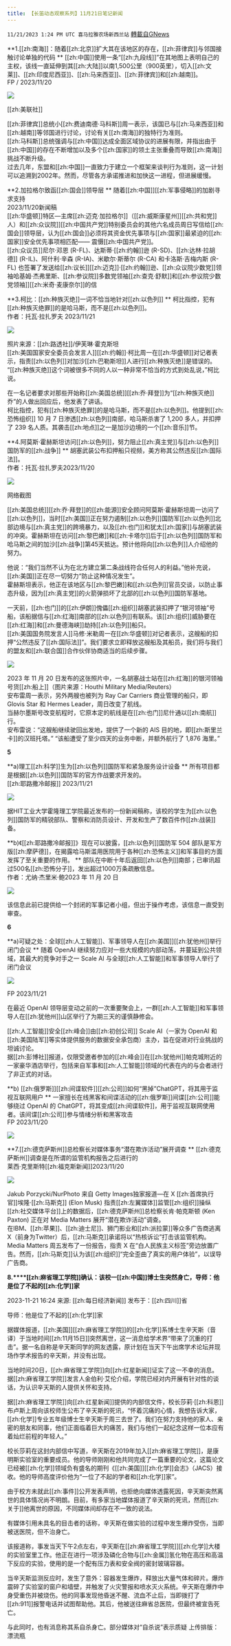 ```yaml
---
title: 【长笛动态观察系列】11月21日笔记新闻
---
```

`11/21/2023 1:24 PM UTC 喜马拉雅农场新西兰站` [轉載自GNews](https://gnews.org/articles/1999995)

**1.[[zh:南海]]：随着[[zh:北京]]扩大其在该地区的存在，[[zh:菲律宾]]与邻国接触讨论单独的代码  **
[[zh:中国]]使用一条“[[zh:九段线]]”在其地图上表明自己的主权，该线一直延伸到其[[zh:大陆]]以南1,500公里（900英里），切入[[zh:文莱]]、[[zh:印度尼西亚]]、[[zh:马来西亚]]、[[zh:菲律宾]]和[[zh:越南]]。  
FP / 2023/11/20

![](ipfs://QmRTB8pvRgd13xtCTuEorZdjN6bk9vjZdn4oeNfk7qgtYL?.png)

[[zh:美联社]]  
  
[[zh:菲律宾]]总统小[[zh:费迪南德·马科斯]]周一表示，该国已与[[zh:马来西亚]]和[[zh:越南]]等邻国进行讨论，讨论有关[[zh:南海]]的独特行为准则。  
[[zh:马科斯]]总统强调与[[zh:中国]]达成全面区域协议的进展有限，并指出由于[[zh:中国]]的存在不断增加以及多个[[zh:国家]]的领土主张重叠而导致[[zh:南海]]挑战不断升级。  
过去几年，东盟和[[zh:中国]]一直致力于建立一个框架来谈判行为准则，这一计划可以追溯到2002年。然而，尽管各方承诺推进和加快这一进程，但进展缓慢。

**2.加拉格尔致函[[zh:国会]]领导层  **
随着[[zh:中国]][[zh:军事侵略]]的加剧寻求支持  
2023/11/20新闻稿  
[[zh:华盛顿]]特区—主席[[zh:迈克·加拉格尔]]（[[zh:威斯康星州]][[zh:共和党]]人）和[[zh:众议院]][[zh:中国共产党]]特别委员会的其他六名成员周日写信给[[zh:国会]]领导层，认为[[zh:国会]]必须将其资金优先事项与[[zh:国家]]最紧迫的[[zh:国家]]安全优先事项相匹配—— 震慑[[zh:中国共产党]]。  
[[zh:众议员]]尼尔·邓恩 (R-FL)、达斯蒂·[[zh:约翰]]逊 (R-SD)、[[zh:达林·拉胡德]] (R-IL)、阿什利·辛森 (R-IA)、米歇尔·斯蒂尔 (R-CA) 和卡洛斯·吉梅内斯 (R-FL) 也签署了发送给[[zh:议长]][[zh:迈克]]·[[zh:约翰]]逊、[[zh:众议院少数党]]领袖哈基姆·杰弗里斯、[[zh:参议院]]多数党领袖[[zh:查克·舒默]]和[[zh:参议院少数党领袖]][[zh:米奇·麦康奈尔]]的信

**3.柯比：[[zh:种族灭绝]]一词不恰当地针对[[zh:以色列]]  **
柯比指控，犯有[[zh:种族灭绝罪]]的是哈马斯，而不是[[zh:以色列]]。  
作者：托瓦·拉扎罗夫 2023/11/21


![](ipfs://QmbFyba3MV7qWrt9jiNcKYZHVHGA6wjEurHKasC677VyjD?.png)

照片来源：[[zh:路透社]]/伊芙琳·霍克斯坦  
[[zh:美国国家安全委员会发言人]][[zh:约翰]]·柯比周一在[[zh:华盛顿]]对记者表示，指责[[zh:以色列]]对加沙[[zh:巴勒斯坦]]人进行[[zh:种族灭绝]]是错误的。  
“[[zh:种族灭绝]]这个词被很多不同的人以一种非常不恰当的方式到处乱说，”柯比说。

在一名记者要求对那些开始称[[zh:美国总统]][[zh:乔·拜登]]为“[[zh:种族灭绝]]乔”的人做出回应后，他发表了讲话。  
柯比指控，犯有[[zh:种族灭绝罪]]的是哈马斯，而不是[[zh:以色列]]。他提到[[zh:恐怖组织]] 10 月 7 日渗透[[zh:以色列]]南部，哈马斯杀害了 1,200 多人，并扣押了 239 名人质。其袭击[[zh:地点]]之一是加沙边境的一个[[zh:音乐]]节。

**4.阿莫斯·霍赫斯坦访问[[zh:以色列]]，努力阻止[[zh:真主党]]与[[zh:以色列]]国防军的[[zh:战争]]  **
胡塞武装公布扣押船只视频，美方称其公然违反[[zh:国际法]]。  
作者：托瓦·拉扎罗夫2023/11/20

![](ipfs://QmTG63BVpdFhEdbippqfo4P753PuvtMHYaDw5QHDtNoefb?.png)

网络截图

[[zh:美国总统]][[zh:乔·拜登]]的[[zh:能源]]安全顾问阿莫斯·霍赫斯坦周一访问了[[zh:以色列]]，当时[[zh:美国]]正在努力遏制[[zh:以色列]]国防军[[zh:以色列]]北部边境与[[zh:真主党]]的跨境暴力，以及[[zh:也门]]和犹太[[zh:国家]]与胡塞武装的冲突。霍赫斯坦在访问[[zh:黎巴嫩]]和[[zh:卡塔尔]]后于[[zh:以色列]]国防军和哈马斯之间的加沙[[zh:战争]]第45天抵达。预计他将向[[zh:以色列]]人介绍他的努力。

他说：“我们当然不认为在北方建立第二条战线符合任何人的利益。”他补充说，[[zh:美国]]正在尽一切努力“防止这种情况发生”。  
霍赫斯坦表示，他正在该地区与[[zh:黎巴嫩]]和[[zh:以色列]]官员交谈，以防止事态升级，因为[[zh:真主党]]的火箭弹损坏了北部的[[zh:以色列]]国防军基地。

一天前，[[zh:也门]]的[[zh:伊朗]]傀儡[[zh:组织]]胡塞武装扣押了“银河领袖”号船，该船据信与[[zh:红海]]南部的[[zh:以色列]]有联系。该[[zh:组织]]威胁要在[[zh:红海]]和[[zh:曼德海峡]]劫持[[zh:以色列]]船只。  
[[zh:美国国务院发言人]]马修·米勒周一在[[zh:华盛顿]]对记者表示，这艘船的扣押“公然违反了[[zh:国际法]]”。我们要求立即释放这艘船及其船员，我们将与我们的盟友和[[zh:联合国]]合作伙伴协商适当的后续步骤。


![](ipfs://QmfJUDkjZjinhUQBVQz8HMLT66odbFRFNKS12S3MDePQXg?.png)


2023 年 11 月 20 日发布的这张照片中，一名胡塞战士站在[[zh:红海]]的银河领袖号货[[zh:船上]]（图片来源：Houthi Military Media/Reuters）  
安布雷周一表示，另外两艘也被列为 Ray Car Carriers 商业管理的船只，即 Glovis Star 和 Hermes Leader，周日改变了航线。  
当赫尔墨斯号改变航程时，它原本定的航线是在[[zh:也门]]尼什通以[[zh:南航]]行。  
安布雷说：“这艘船继续驶回出发地，提供了一个新的 AIS 目的地，即[[zh:斯里兰卡]]的汉班托塔。” “该船遭受了至少四天的业务中断，并额外航行了 1,876 海里。”

**5**

**a)理工[[zh:科学]]生为[[zh:以色列]]国防军和紧急服务设计设备  **
所有项目都是根据[[zh:以色列]]国防军的官方作战要求开发的。  
[[zh:耶路撒冷邮报]] 2023/11/21


![](ipfs://QmPv2sgiaY3Uf51NTGWAzkok2F8H6i2LM4bCi3QgooJrEZ?.png)


据HIT工业大学霍隆理工学院最近发布的一份新闻稿称，该校的学生为[[zh:以色列]]国防军的精锐部队、警察和消防员设计、开发和生产了数百件作[[zh:战装]]备。  
  

**b)《[[zh:耶路撒冷邮报]]》现在可以披露，[[zh:以色列]]国防军 504 部队是军方版[[zh:摩萨德]]，在揭露哈马斯滥用医院用于各种[[zh:恐怖主义]]和军事目的方面发挥了至关重要的作用。  **
部队在中断十年后返回[[zh:以色列]]南部；已审讯超过500名[[zh:恐怖分子]]，发出超过1000万条疏散信息。  
作者：尤纳·杰里米·鲍2023 年 11 月 20 日



![](ipfs://Qmc822JiMwF1k7oDS4sWWPgcZSq2igL7cVdGM3yGMYJzRb?.png)

  
该信息此前已提供给一个封闭的军事记者小组，但出于操作考虑，该信息一直受到审查。

**6**

**a)可疑之处：全球[[zh:人工智能]]、军事领导人在[[zh:美国]][[zh:犹他州]]举行闭门会议  **
随着 OpenAI 继续努力应对一些大规模的内部动荡，并蔓延到公共领域，其最大的竞争对手之一 Scale AI 与全球[[zh:人工智能]]和军事领导人举行了闭门会议  

![](ipfs://QmTS2VpiWWbJEEQii4TRYgqe4VqL8cACQri8fBG5x1g7f4?.png)

FP  2023/11/21

在最近 OpenAI 领导层变动之前的一次重要聚会上，一群[[zh:人工智能]]和军事领导人在[[zh:犹他州]]山区举行了为期三天的谨慎静修会。  
  
[[zh:人工智能]]安全[[zh:峰会]]由[[zh:初创公司]] Scale AI（一家为 OpenAI 和[[zh:美国陆军]]等实体提供服务的数据安全承包商）主办，旨在促进对行业挑战的坦诚讨论。  
据[[zh:彭博社]]报道，仅限受邀者参加的[[zh:峰会]]在[[zh:犹他州]]帕克城附近的一家豪华酒店举行，包括来自军事和[[zh:人工智能]]领域的代表在内的与会者进行了非正式的对话。

**b) [[zh:俄罗斯]][[zh:间谍软件]][[zh:公司]]如何“黑掉”ChatGPT，将其用于监视互联网用户  **
一家擅长在线黑客和间谍活动的[[zh:俄罗斯]]间谍[[zh:公司]]能够绕过 OpenAI 的 ChatGPT，将其变成[[zh:间谍软件]]，用于监视互联网使用者。该间谍[[zh:公司]]参与情绪分析和黑客攻击  
FP  2023/11/20

![](ipfs://QmXCxe5e8hNVutdkkpjzQMCggoL3QjeMK4WJXxy7aPRsHo?.png)

**7.[[zh:德克萨斯州]]总检察长对媒体事务“潜在欺诈活动”展开调查  **
[[zh:德克萨斯州]]调查是在所谓的监管机构报告之后进行的  
莱西·克里斯特[[zh:福克斯新闻]]2023/11/20


![](ipfs://QmR7yTQKc677KpFHNFfujcX51dpzSwDwbzF3L7wCjVcmgB?.png)


Jakub Porzycki/NurPhoto 来自 Getty Images独家报道—在 X [[zh:首席执行官]]埃隆·[[zh:马斯克]] (Elon Musk) 指责[[zh:左翼媒体]]监管[[zh:组织]]操纵[[zh:社交媒体平台]]上的数据后，[[zh:德克萨斯州]]总检察长肯·帕克斯顿 (Ken Paxton) 正在对 Media Matters 展开“潜在欺诈活动”调查。  
在IBM、[[zh:苹果]]、[[zh:迪士尼]]、狮门影业和[[zh:派拉蒙]]等众多广告商逃离X（前身为Twitter）后，[[zh:马斯克]]承诺将以“热核诉讼”打击该监管机构。Media Matters 周五发布了一份报告，指责 X 在“白人民族主义标签”旁边放置广告。然而，[[zh:马斯克]]认为该[[zh:组织]]“完全歪曲了真实的用户体验”，以误导广告商。

**8.****[[zh:麻省理工学院]]确认：该校一[[zh:中国]]博士生突然身亡，导师：他是位了不起的[[zh:化学]]家** 

2023-11-21 16:24 来源: [[zh:每日经济新闻]] 发布于：[[zh:四川]]省

导师：他是位了不起的[[zh:化学]]家

据媒体报道，[[zh:美国]][[zh:麻省理工学院]]的[[zh:化学]]系博士生辛天斯（音译）于当地时间[[zh:11月15日]]突然离世，这一消息给学术界“带来了沉重的打击”。据一名自称是辛天斯同学的网友透露，原计划在当天下午出席学术论坛并现场作学术报告的辛天斯，并没有出现。

当地时间20日，[[zh:麻省理工学院]]向[[zh:红星新闻]]证实了这一不幸的消息。据[[zh:麻省理工学院]]发言人金伯利·艾伦介绍，学院已经对内开展有针对性的谈话，为认识辛天斯的人提供关怀和支持。

据[[zh:麻省理工学院]]向[[zh:红星新闻]]提供的内部信文件，校长莎莉·[[zh:科恩]]布卢斯上周向该校师生公布了辛天斯的死讯，“怀着沉痛的心情，我想告诉大家，[[zh:化学]]专业五年级博士生辛天斯于周三去世了。我们在努力支持他的家人、亲密的朋友和同事，他们正面临着巨大的痛苦，我们与他们一起纪念这样一位本应有着灿烂前程的年轻人。”

校长莎莉在这封内部信中写道，辛天斯在2019年加入[[zh:麻省理工学院]]，是康明斯实验室的重要成员。他的导师刚刚和他共同完成了一篇重要的论文，这篇论文已经被[[zh:化学]]领域负有盛名的期刊《[[zh:美国]][[zh:化学]]会志》（JACS）接收。他的导师高度评价他为“一位了不起的学者和[[zh:化学]]家”。

由于校方未就此[[zh:事件]]公开发表声明，也拒绝向媒体透露死因，辛天斯突然离世的具体情况尚不明朗。目前，有多家当地媒体报道了辛天斯的死讯，然而[[zh:关于]]他离世的原因，不同媒体间却存在不一致的说法。

有媒体引用未具名的目击者的话称，辛天斯在做实验的过程中发生爆炸受伤，当即被送医院，但不治身亡。

该报道称，事发当天下午2点左右，辛天斯在[[zh:麻省理工学院]][[zh:化学]]大楼的实验室里工作。他正在进行一项涉及磷化合物与[[zh:金属]]氢化物在高压和高温下反应的实验，使用的是一个配有压力表和安全阀的密封玻璃容器。

当辛天斯监测反应时，发生了意外：容器发生爆炸，释放出大量气体和碎片。爆炸震碎了实验室的窗户和墙壁，并触发了火灾警报和喷水灭火系统。辛天斯在爆炸中身受重伤并被烧伤。他的同事发现他昏迷不醒、流血不止后，当即拨打了[[zh:911]]报警电话并试图帮助他。其后，他被送往麻省总医院，但最终被宣告死亡。

与此同时，也有消息称其系自杀身亡。部分媒体对“自杀说”表示质疑
上传排版：漂流瓶
